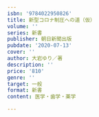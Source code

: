```yaml
---
isbn: '9784022950826'
title: 新型コロナ制圧への道（仮）
volume: ''
series: 新書
publisher: 朝日新聞出版
pubdate: '2020-07-13'
cover: ''
author: 大岩ゆり／著
description: ''
price: '810'
genre: ''
target: 一般
format: 新書
content: 医学・歯学・薬学

---
```

